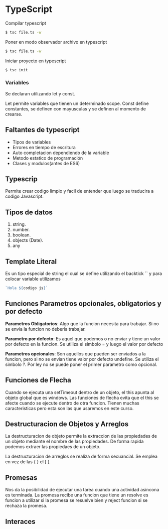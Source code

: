 # TypeScript

Compilar typescript
```bash
$ tsc file.ts -w
```

Poner en modo observador archivo en typescript
```bash
$ tsc file.ts -w
```
Iniciar proyecto en typescript
```bash
$ tsc init
```

### Variables 
Se declaran utilizando let y const.

Let permite variables que tienen un determinado scope.
Const define constantes, se definen con mayusculas y se definen al momento de crearse.

## Faltantes de typescript

- Tipos de variables
- Errores en tiempo de escritura
- Auto completacion dependiendo de la variable
- Metodo estatico de programación
- Clases y modulos(antes de ES6)

## Typescrip 
Permite crear codigo limpio y facil de entender que luego se traducira a codigo Javascript.

## Tipos de datos

1. string.
2. number.
3. boolean.
4. objects (Date).
5. any

## Template Literal
Es un tipo especial de string el cual se define utilizando el backtick `` y para colocar variable utilizamos 
```typescript
`Hola ${codigo js}`  
```
## Funciones Parametros opcionales, obligatorios y por defecto

__Parametros Obligatorios__: Algo que la funcion necesita para trabajar. Si no se envia la funcion no deberia trabajar.

__Parametro por defecto__: Es aquel que podemos o no enviar y tiene un valor por defecto en la funcion. Se utiliza el simbolo = y luego el valor por defecto

__Parametros opcionales__: Son aquellos que pueden ser enviados a la funcion, pero si no se envian tiene valor por defecto undefine. Se utiliza el simbolo ?. Por ley no se puede poner el primer parametro como opcional. 

## Funciones de Flecha

 Cuando se ejecuta una setTimeout dentro de un objeto, el this apunta al objeto global que es windows. Las funciones de flecha evita que el this se afecte cuando se ejecute dentro de otra funcion. Tienen muchas caracteristicas pero esta son las que usaremos en este curso. 

## Destructuracion de Objetos y Arreglos


La destructuracion de objeto permite la extraccion de las propiedades de un objeto mediante el nombre de las propiedades. De forma rapida podemos extraer las propiedaes de un objeto.

La destructuracion de arreglos se realiza de forma secuancial. Se emplea en vez de las { } el  [ ]. 


## Promesas
Nos da la posibilidad de ejecutar una tarea cuando una actividad asincona es terminada. La promesa recibe una funcion que tiene un resolve es funcion a utilizar si la promesa se resuelve bien y reject funcion si se rechaza la promesa.


## Interaces 

